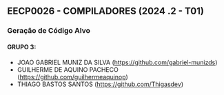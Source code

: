 ## EECP0026 - COMPILADORES (2024 .2 - T01)
### Geração de Código Alvo
#### GRUPO 3:
* JOAO GABRIEL MUNIZ DA SILVA (https://github.com/gabriel-munizds)
* GUILHERME DE AQUINO PACHECO (https://github.com/guilhermeaquinop)
* THIAGO BASTOS SANTOS (https://github.com/Thigasdev)
